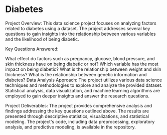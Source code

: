# Diabetes

Project Overview:
This data science project focuses on analyzing factors related to diabetes using a dataset. The project addresses several key questions to gain insights into the relationship between various variables and the likelihood of being diabetic.

Key Questions Answered:

What effect do factors such as pregnancy, glucose, blood pressure, and skin thickness have on being diabetic or not?
Which variable has the most impact on being diabetic?
What is the relationship between weight and skin thickness?
What is the relationship between genetic information and diabetes?
Data Analysis Approach:
The project utilizes various data science techniques and methodologies to explore and analyze the provided dataset. Statistical analysis, data visualization, and machine learning algorithms are employed to gain deeper insights and answer the research questions.

Project Deliverables:
The project provides comprehensive analysis and findings addressing the key questions outlined above. The results are presented through descriptive statistics, visualizations, and statistical modeling. The project's code, including data preprocessing, exploratory analysis, and predictive modeling, is available in the repository.
